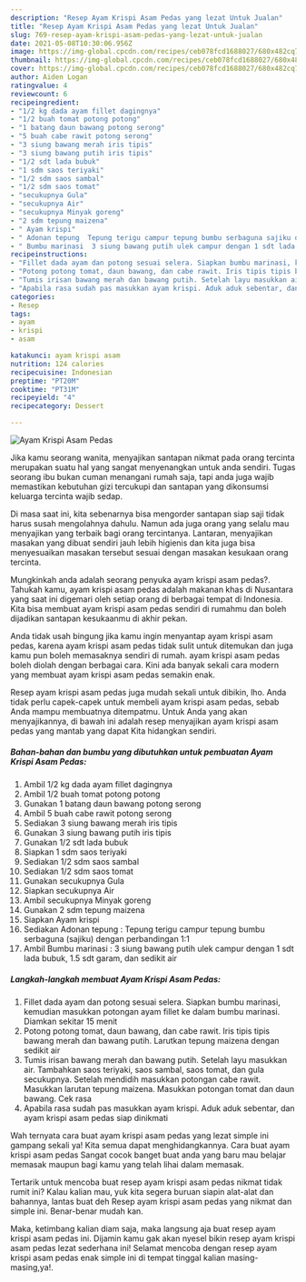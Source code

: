 ```yaml
---
description: "Resep Ayam Krispi Asam Pedas yang lezat Untuk Jualan"
title: "Resep Ayam Krispi Asam Pedas yang lezat Untuk Jualan"
slug: 769-resep-ayam-krispi-asam-pedas-yang-lezat-untuk-jualan
date: 2021-05-08T10:30:06.956Z
image: https://img-global.cpcdn.com/recipes/ceb078fcd1688027/680x482cq70/ayam-krispi-asam-pedas-foto-resep-utama.jpg
thumbnail: https://img-global.cpcdn.com/recipes/ceb078fcd1688027/680x482cq70/ayam-krispi-asam-pedas-foto-resep-utama.jpg
cover: https://img-global.cpcdn.com/recipes/ceb078fcd1688027/680x482cq70/ayam-krispi-asam-pedas-foto-resep-utama.jpg
author: Aiden Logan
ratingvalue: 4
reviewcount: 6
recipeingredient:
- "1/2 kg dada ayam fillet dagingnya"
- "1/2 buah tomat potong potong"
- "1 batang daun bawang potong serong"
- "5 buah cabe rawit potong serong"
- "3 siung bawang merah iris tipis"
- "3 siung bawang putih iris tipis"
- "1/2 sdt lada bubuk"
- "1 sdm saos teriyaki"
- "1/2 sdm saos sambal"
- "1/2 sdm saos tomat"
- "secukupnya Gula"
- "secukupnya Air"
- "secukupnya Minyak goreng"
- "2 sdm tepung maizena"
- " Ayam krispi"
- " Adonan tepung  Tepung terigu campur tepung bumbu serbaguna sajiku dengan perbandingan 11"
- " Bumbu marinasi  3 siung bawang putih ulek campur dengan 1 sdt lada bubuk 15 sdt garam dan sedikit air"
recipeinstructions:
- "Fillet dada ayam dan potong sesuai selera. Siapkan bumbu marinasi, kemudian masukkan potongan ayam fillet ke dalam bumbu marinasi. Diamkan sekitar 15 menit"
- "Potong potong tomat, daun bawang, dan cabe rawit. Iris tipis tipis bawang merah dan bawang putih. Larutkan tepung maizena dengan sedikit air"
- "Tumis irisan bawang merah dan bawang putih. Setelah layu masukkan air. Tambahkan saos teriyaki, saos sambal, saos tomat, dan gula secukupnya. Setelah mendidih masukkan potongan cabe rawit. Masukkan larutan tepung maizena. Masukkan potongan tomat dan daun bawang. Cek rasa"
- "Apabila rasa sudah pas masukkan ayam krispi. Aduk aduk sebentar, dan ayam krispi asam pedas siap dinikmati"
categories:
- Resep
tags:
- ayam
- krispi
- asam

katakunci: ayam krispi asam 
nutrition: 124 calories
recipecuisine: Indonesian
preptime: "PT20M"
cooktime: "PT31M"
recipeyield: "4"
recipecategory: Dessert

---
```



![Ayam Krispi Asam Pedas](https://img-global.cpcdn.com/recipes/ceb078fcd1688027/680x482cq70/ayam-krispi-asam-pedas-foto-resep-utama.jpg)

Jika kamu seorang wanita, menyajikan santapan nikmat pada orang tercinta merupakan suatu hal yang sangat menyenangkan untuk anda sendiri. Tugas seorang ibu bukan cuman menangani rumah saja, tapi anda juga wajib memastikan kebutuhan gizi tercukupi dan santapan yang dikonsumsi keluarga tercinta wajib sedap.

Di masa  saat ini, kita sebenarnya bisa mengorder santapan siap saji tidak harus susah mengolahnya dahulu. Namun ada juga orang yang selalu mau menyajikan yang terbaik bagi orang tercintanya. Lantaran, menyajikan masakan yang dibuat sendiri jauh lebih higienis dan kita juga bisa menyesuaikan masakan tersebut sesuai dengan masakan kesukaan orang tercinta. 



Mungkinkah anda adalah seorang penyuka ayam krispi asam pedas?. Tahukah kamu, ayam krispi asam pedas adalah makanan khas di Nusantara yang saat ini digemari oleh setiap orang di berbagai tempat di Indonesia. Kita bisa membuat ayam krispi asam pedas sendiri di rumahmu dan boleh dijadikan santapan kesukaanmu di akhir pekan.

Anda tidak usah bingung jika kamu ingin menyantap ayam krispi asam pedas, karena ayam krispi asam pedas tidak sulit untuk ditemukan dan juga kamu pun boleh memasaknya sendiri di rumah. ayam krispi asam pedas boleh diolah dengan berbagai cara. Kini ada banyak sekali cara modern yang membuat ayam krispi asam pedas semakin enak.

Resep ayam krispi asam pedas juga mudah sekali untuk dibikin, lho. Anda tidak perlu capek-capek untuk membeli ayam krispi asam pedas, sebab Anda mampu membuatnya ditempatmu. Untuk Anda yang akan menyajikannya, di bawah ini adalah resep menyajikan ayam krispi asam pedas yang mantab yang dapat Kita hidangkan sendiri.

<!--inarticleads1-->

##### Bahan-bahan dan bumbu yang dibutuhkan untuk pembuatan Ayam Krispi Asam Pedas:

1. Ambil 1/2 kg dada ayam fillet dagingnya
1. Ambil 1/2 buah tomat potong potong
1. Gunakan 1 batang daun bawang potong serong
1. Ambil 5 buah cabe rawit potong serong
1. Sediakan 3 siung bawang merah iris tipis
1. Gunakan 3 siung bawang putih iris tipis
1. Gunakan 1/2 sdt lada bubuk
1. Siapkan 1 sdm saos teriyaki
1. Sediakan 1/2 sdm saos sambal
1. Sediakan 1/2 sdm saos tomat
1. Gunakan secukupnya Gula
1. Siapkan secukupnya Air
1. Ambil secukupnya Minyak goreng
1. Gunakan 2 sdm tepung maizena
1. Siapkan  Ayam krispi
1. Sediakan  Adonan tepung : Tepung terigu campur tepung bumbu serbaguna (sajiku) dengan perbandingan 1:1
1. Ambil  Bumbu marinasi : 3 siung bawang putih ulek campur dengan 1 sdt lada bubuk, 1.5 sdt garam, dan sedikit air




<!--inarticleads2-->

##### Langkah-langkah membuat Ayam Krispi Asam Pedas:

1. Fillet dada ayam dan potong sesuai selera. Siapkan bumbu marinasi, kemudian masukkan potongan ayam fillet ke dalam bumbu marinasi. Diamkan sekitar 15 menit
1. Potong potong tomat, daun bawang, dan cabe rawit. Iris tipis tipis bawang merah dan bawang putih. Larutkan tepung maizena dengan sedikit air
1. Tumis irisan bawang merah dan bawang putih. Setelah layu masukkan air. Tambahkan saos teriyaki, saos sambal, saos tomat, dan gula secukupnya. Setelah mendidih masukkan potongan cabe rawit. Masukkan larutan tepung maizena. Masukkan potongan tomat dan daun bawang. Cek rasa
1. Apabila rasa sudah pas masukkan ayam krispi. Aduk aduk sebentar, dan ayam krispi asam pedas siap dinikmati




Wah ternyata cara buat ayam krispi asam pedas yang lezat simple ini gampang sekali ya! Kita semua dapat menghidangkannya. Cara buat ayam krispi asam pedas Sangat cocok banget buat anda yang baru mau belajar memasak maupun bagi kamu yang telah lihai dalam memasak.

Tertarik untuk mencoba buat resep ayam krispi asam pedas nikmat tidak rumit ini? Kalau kalian mau, yuk kita segera buruan siapin alat-alat dan bahannya, lantas buat deh Resep ayam krispi asam pedas yang nikmat dan simple ini. Benar-benar mudah kan. 

Maka, ketimbang kalian diam saja, maka langsung aja buat resep ayam krispi asam pedas ini. Dijamin kamu gak akan nyesel bikin resep ayam krispi asam pedas lezat sederhana ini! Selamat mencoba dengan resep ayam krispi asam pedas enak simple ini di tempat tinggal kalian masing-masing,ya!.

